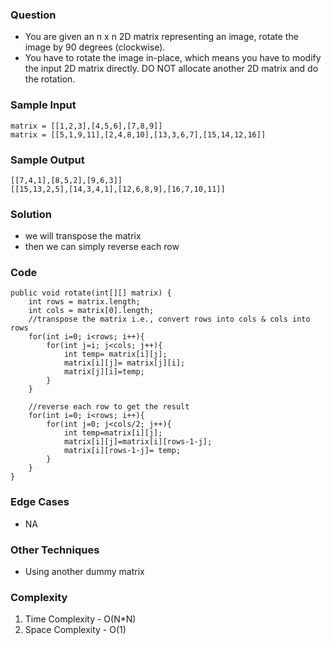 ### Question
- You are given an n x n 2D matrix representing an image, rotate the image by 90 degrees (clockwise). 
- You have to rotate the image in-place, which means you have to modify the input 2D matrix directly. DO NOT allocate another 2D matrix and do the rotation.

### Sample Input
    matrix = [[1,2,3],[4,5,6],[7,8,9]]
    matrix = [[5,1,9,11],[2,4,8,10],[13,3,6,7],[15,14,12,16]]

### Sample Output
    [[7,4,1],[8,5,2],[9,6,3]]
    [[15,13,2,5],[14,3,4,1],[12,6,8,9],[16,7,10,11]]

### Solution
- we will transpose the matrix
- then we can simply reverse each row

### Code
    public void rotate(int[][] matrix) {
        int rows = matrix.length;
        int cols = matrix[0].length;
        //transpose the matrix i.e., convert rows into cols & cols into rows
        for(int i=0; i<rows; i++){
            for(int j=i; j<cols; j++){
                int temp= matrix[i][j];
                matrix[i][j]= matrix[j][i];
                matrix[j][i]=temp;
            }
        }

        //reverse each row to get the result
        for(int i=0; i<rows; i++){
            for(int j=0; j<cols/2; j++){
                int temp=matrix[i][j];
                matrix[i][j]=matrix[i][rows-1-j];
                matrix[i][rows-1-j]= temp;
            }
        }
    }

### Edge Cases
- NA

### Other Techniques
- Using another dummy matrix

### Complexity
1. Time Complexity - O(N*N)
2. Space Complexity - O(1)